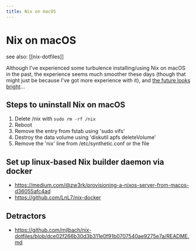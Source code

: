 ```yaml
---
title: Nix on macOS
---
```


# Nix on macOS

see also: [[nix-dotfiles]]

Although I've experienced some turbulence installing/using Nix on macOS in the past,
the experience seems much smoother these days (though that might just be because
I've got more experience with it), and [the future looks
bright](https://opencollective.com/nix-macos)...

## Steps to uninstall Nix on macOS

1. Delete /nix with `sudo rm -rf /nix`
2. Reboot
3. Remove the entry from fstab using 'sudo vifs'
4. Destroy the data volume using 'diskutil apfs deleteVolume'
5. Remove the 'nix' line from /etc/synthetic.conf or the file

## Set up linux-based Nix builder daemon via docker

- https://medium.com/@zw3rk/provisioning-a-nixos-server-from-macos-d36055afc4ad
- https://github.com/LnL7/nix-docker

## Detractors

- https://github.com/mjlbach/nix-dotfiles/blob/dce02f266b30d3b311e0f91b0707540ae9275e7a/README.md

